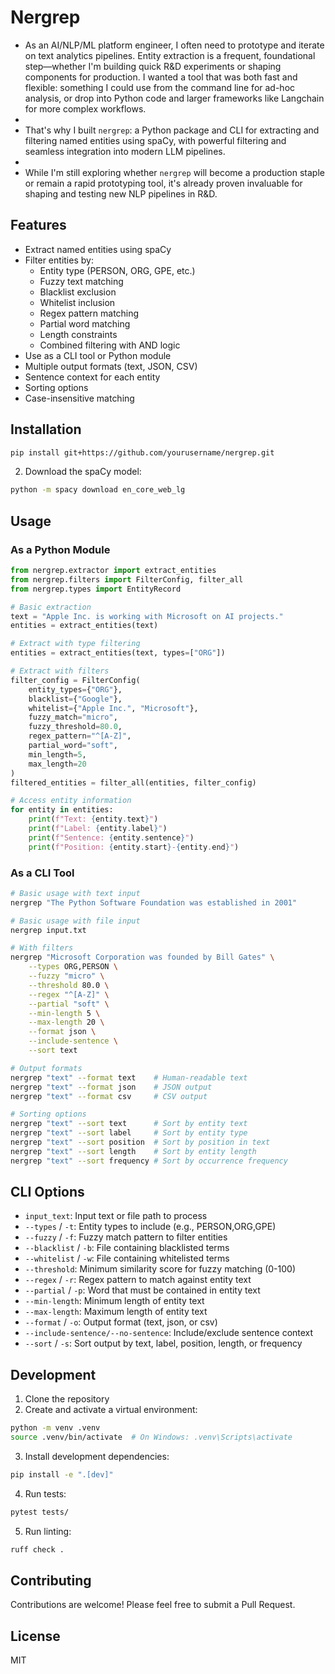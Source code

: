 # Nergrep

+ As an AI/NLP/ML platform engineer, I often need to prototype and iterate on text analytics pipelines. Entity extraction is a frequent, foundational step—whether I'm building quick R&D experiments or shaping components for production. I wanted a tool that was both fast and flexible: something I could use from the command line for ad-hoc analysis, or drop into Python code and larger frameworks like Langchain for more complex workflows.
+ 
+ That's why I built `nergrep`: a Python package and CLI for extracting and filtering named entities using spaCy, with powerful filtering and seamless integration into modern LLM pipelines.
+ 
+ While I'm still exploring whether `nergrep` will become a production staple or remain a rapid prototyping tool, it's already proven invaluable for shaping and testing new NLP pipelines in R&D.

## Features

- Extract named entities using spaCy
- Filter entities by:
  - Entity type (PERSON, ORG, GPE, etc.)
  - Fuzzy text matching
  - Blacklist exclusion
  - Whitelist inclusion
  - Regex pattern matching
  - Partial word matching
  - Length constraints
  - Combined filtering with AND logic
- Use as a CLI tool or Python module
- Multiple output formats (text, JSON, CSV)
- Sentence context for each entity
- Sorting options
- Case-insensitive matching

## Installation

```bash
pip install git+https://github.com/yourusername/nergrep.git
```

2. Download the spaCy model:
```bash
python -m spacy download en_core_web_lg
```

## Usage

### As a Python Module

```python
from nergrep.extractor import extract_entities
from nergrep.filters import FilterConfig, filter_all
from nergrep.types import EntityRecord

# Basic extraction
text = "Apple Inc. is working with Microsoft on AI projects."
entities = extract_entities(text)

# Extract with type filtering
entities = extract_entities(text, types=["ORG"])

# Extract with filters
filter_config = FilterConfig(
    entity_types={"ORG"},
    blacklist={"Google"},
    whitelist={"Apple Inc.", "Microsoft"},
    fuzzy_match="micro",
    fuzzy_threshold=80.0,
    regex_pattern="^[A-Z]",
    partial_word="soft",
    min_length=5,
    max_length=20
)
filtered_entities = filter_all(entities, filter_config)

# Access entity information
for entity in entities:
    print(f"Text: {entity.text}")
    print(f"Label: {entity.label}")
    print(f"Sentence: {entity.sentence}")
    print(f"Position: {entity.start}-{entity.end}")
```

### As a CLI Tool

```bash
# Basic usage with text input
nergrep "The Python Software Foundation was established in 2001"

# Basic usage with file input
nergrep input.txt

# With filters
nergrep "Microsoft Corporation was founded by Bill Gates" \
    --types ORG,PERSON \
    --fuzzy "micro" \
    --threshold 80.0 \
    --regex "^[A-Z]" \
    --partial "soft" \
    --min-length 5 \
    --max-length 20 \
    --format json \
    --include-sentence \
    --sort text

# Output formats
nergrep "text" --format text    # Human-readable text
nergrep "text" --format json    # JSON output
nergrep "text" --format csv     # CSV output

# Sorting options
nergrep "text" --sort text      # Sort by entity text
nergrep "text" --sort label     # Sort by entity type
nergrep "text" --sort position  # Sort by position in text
nergrep "text" --sort length    # Sort by entity length
nergrep "text" --sort frequency # Sort by occurrence frequency
```

## CLI Options

- `input_text`: Input text or file path to process
- `--types` / `-t`: Entity types to include (e.g., PERSON,ORG,GPE)
- `--fuzzy` / `-f`: Fuzzy match pattern to filter entities
- `--blacklist` / `-b`: File containing blacklisted terms
- `--whitelist` / `-w`: File containing whitelisted terms
- `--threshold`: Minimum similarity score for fuzzy matching (0-100)
- `--regex` / `-r`: Regex pattern to match against entity text
- `--partial` / `-p`: Word that must be contained in entity text
- `--min-length`: Minimum length of entity text
- `--max-length`: Maximum length of entity text
- `--format` / `-o`: Output format (text, json, or csv)
- `--include-sentence/--no-sentence`: Include/exclude sentence context
- `--sort` / `-s`: Sort output by text, label, position, length, or frequency

## Development

1. Clone the repository
2. Create and activate a virtual environment:
```bash
python -m venv .venv
source .venv/bin/activate  # On Windows: .venv\Scripts\activate
```

3. Install development dependencies:
```bash
pip install -e ".[dev]"
```

4. Run tests:
```bash
pytest tests/
```

5. Run linting:
```bash
ruff check .
```

## Contributing

Contributions are welcome! Please feel free to submit a Pull Request.

## License

MIT